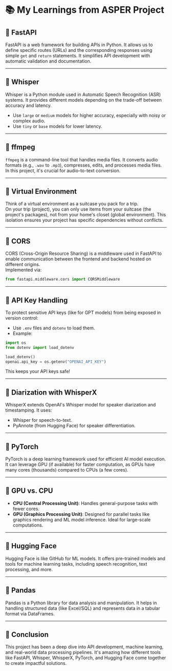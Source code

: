 # 📚 My Learnings from ASPER Project

## 🧩 FastAPI

FastAPI is a web framework for building APIs in Python. It allows us to define specific routes (URLs) and the corresponding responses using simple `get` and `return` statements. It simplifies API development with automatic validation and documentation.

---

## 🧩 Whisper

Whisper is a Python module used in Automatic Speech Recognition (ASR) systems. It provides different models depending on the trade-off between accuracy and latency.  
- Use `large` or `medium` models for higher accuracy, especially with noisy or complex audio.
- Use `tiny` or `base` models for lower latency.

---

## 🧩 ffmpeg

`ffmpeg` is a command-line tool that handles media files. It converts audio formats (e.g., `.wav` to `.mp3`), compresses, edits, and processes media files. In this project, it's crucial for audio-to-text conversion.

---

## 🧩 Virtual Environment

Think of a virtual environment as a suitcase you pack for a trip.  
On your trip (project), you can only use items from your suitcase (the project's packages), not from your home's closet (global environment). This isolation ensures your project has specific dependencies without conflicts.

---

## 🧩 CORS

CORS (Cross-Origin Resource Sharing) is a middleware used in FastAPI to enable communication between the frontend and backend hosted on different origins.  
Implemented via:
```python
from fastapi.middleware.cors import CORSMiddleware
```

---

## 🧩 API Key Handling

To protect sensitive API keys (like for GPT models) from being exposed in version control:
- Use `.env` files and `dotenv` to load them.
- Example:
```python
import os
from dotenv import load_dotenv

load_dotenv()
openai.api_key = os.getenv("OPENAI_API_KEY")
```
This keeps your API keys safe!

---

## 🧩 Diarization with WhisperX

WhisperX extends OpenAI's Whisper model for speaker diarization and timestamping. It uses:
- Whisper for speech-to-text.
- PyAnnote (from Hugging Face) for speaker differentiation.

---

## 🧩 PyTorch

PyTorch is a deep learning framework used for efficient AI model execution. It can leverage GPU (if available) for faster computation, as GPUs have many cores (thousands) compared to CPUs (a few cores).

---

## 🧩 GPU vs. CPU

- **CPU (Central Processing Unit)**: Handles general-purpose tasks with fewer cores.
- **GPU (Graphics Processing Unit)**: Designed for parallel tasks like graphics rendering and ML model inference. Ideal for large-scale computations.

---

## 🧩 Hugging Face

Hugging Face is like GitHub for ML models. It offers pre-trained models and tools for machine learning tasks, including speech recognition, text processing, and more.

---

## 🧩 Pandas

Pandas is a Python library for data analysis and manipulation. It helps in handling structured data (like Excel/SQL) and represents data in a tabular format via DataFrames.

---

## 🚀 Conclusion

This project has been a deep dive into API development, machine learning, and real-world data processing pipelines. It's amazing how different tools like FastAPI, Whisper, WhisperX, PyTorch, and Hugging Face come together to create impactful solutions.

